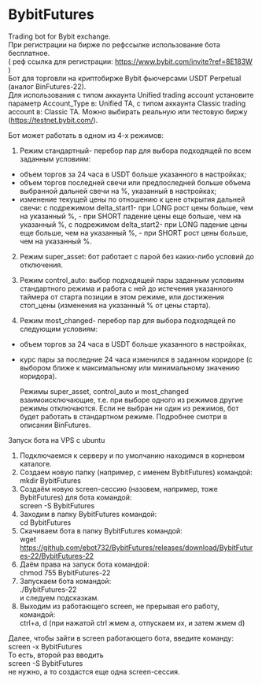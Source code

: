 # BybitFutures
Trading bot for Bybit exchange.     
При регистрации на бирже по рефссылке использование бота бесплатное.   
 ( реф ссылка для регистрации: https://www.bybit.com/invite?ref=8E183W )    
Бот для торговли на криптобирже Bybit фьючерсами USDT Perpetual (аналог BinFutures-22).   
Для использования с типом аккаунта Unified trading account установите параметр Account_Type в: Unified TA, с типом аккаунта Classic trading account в: Classic TA.
Можно выбирать реальную или тестовую биржу (https://testnet.bybit.com/).    

   Бот может работать в одном из 4-х режимов:
1.  Режим стандартный- перебор пар для выбора подходящей по всем заданным условиям: 
  - объем торгов за 24 часа в USDT больше указанного в настройках;
  - объем торгов последней свечи или предпоследней больше объема выбранной дальней свечи на %, указанный в настройках;
  - изменение текущей цены по отношению к цене открытия дальней свечи:
    с подрежимом delta_start1- при LONG рост цены больше, чем на указанный %,
                             - при SHORT падение цены еще больше, чем на указанный %,
    с подрежимом delta_start2- при LONG падение цены еще больше, чем на указанный %,
                             - при SHORT рост цены больше, чем на указанный %.
  
2. Режим super_asset: бот работает с парой без каких-либо условий до отключения.

3. Режим control_auto: выбор подходящей пары заданным условиям стандартного режима и работа с ней до истечения указанного таймера от старта позиции в этом режиме, или достижения стоп_цены (изменения на указанный % от цены старта).

4. Режим most_changed- перебор пар для выбора подходящей по следующим условиям: 
  - объем торгов за 24 часа в USDT больше указанного в настройках,
  - курс пары за последние 24 часа изменился в заданном коридоре (с выбором ближе к максимальному или минимальному значению коридора).
  
    Режимы super_asset, control_auto и most_changed взаимоисключающие, т.е. при выборе одного из режимов другие режимы отключаются. Если не выбран ни один из режимов, бот будет работать в стандартном режиме.
   Подробнее смотри в описании BinFutures.

Запуск бота на VPS с ubuntu
1. Подключаемся к серверу и по умолчанию находимся в корневом каталоге.
2. Создаем новую папку (например, с именем BybitFutures) командой:  
mkdir BybitFutures
3. Создаём новую screen-сессию (назовем, например, тоже BybitFutures) для  бота командой:  
screen -S BybitFutures
4. Заходим в папку BybitFutures командой:  
cd BybitFutures
5. Скачиваем бота в папку BybitFutures командой:  
wget https://github.com/ebot732/BybitFutures/releases/download/BybitFutures-22/BybitFutures-22    
7. Даём права на запуск бота командой:  
chmod 755 BybitFutures-22
8. Запускаем  бота командой:  
./BybitFutures-22  
и следуем подсказкам.
9. Выходим из работающего screen, не прерывая его работу, командой:  
ctrl+a, d (при нажатой ctrl жмем а, отпускаем их, и затем жмем d)

Далее, чтобы зайти в screen работающего бота, введите команду:  
screen -x BybitFutures  
То есть, второй раз вводить  
screen -S BybitFutures   
не нужно, а то создастся еще одна screen-сессия.
